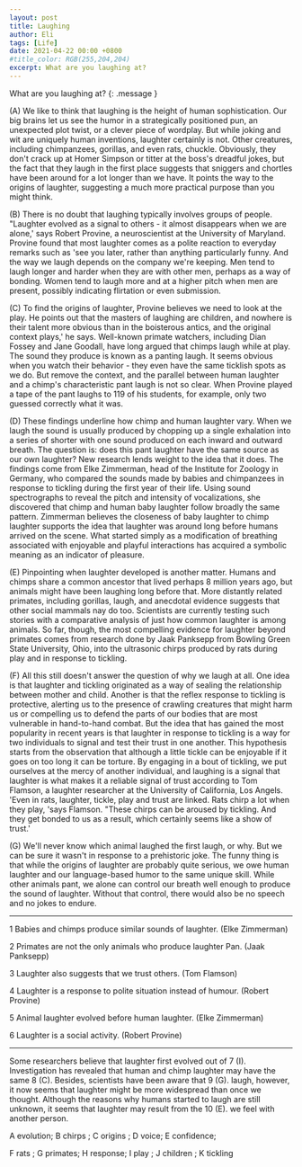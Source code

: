 ```yaml
---
layout: post
title: Laughing
author: Eli
tags: [Life]
date: 2021-04-22 00:00 +0800
#title_color: RGB(255,204,204)
excerpt: What are you laughing at?
---
```


What are you laughing at?
{: .message }


(A) We like to think that laughing is the height of human sophistication. Our big brains let us see the humor in a strategically positioned pun, an unexpected plot twist, or a clever piece of wordplay. But while joking and wit are uniquely human inventions, laughter certainly is not. Other creatures, including chimpanzees, gorillas, and even rats, chuckle. Obviously, they don't crack up at Homer Simpson or titter at the boss's dreadful jokes, but the fact that they laugh in the first place suggests that sniggers and chortles have been around for a lot longer than we have. It points the way to the origins of laughter, suggesting a much more practical purpose than you might think.

(B) There is no doubt that laughing typically involves groups of people. "Laughter evolved as a signal to others - it almost disappears when we are alone,' says Robert Provine, a neuroscientist at the University of Maryland. Provine found that most laughter comes as a polite reaction to everyday remarks such as 'see you later, rather than anything particularly funny. And the way we laugh depends on the company we're keeping. Men tend to laugh longer and harder when they are with other men, perhaps as a way of bonding. Women tend to laugh more and at a higher pitch when men are present, possibly indicating flirtation or even submission.

(C) To find the origins of laughter, Provine believes we need to look at the play. He points out that the masters of laughing are children, and nowhere is their talent more obvious than in the boisterous antics, and the original context plays,' he says. Well-known primate watchers, including Dian Fossey and Jane Goodall, have long argued that chimps laugh while at play. The sound they produce is known as a panting laugh. It seems obvious when you watch their behavior - they even have the same ticklish spots as we do. But remove the context, and the parallel between human laughter and a chimp's characteristic pant laugh is not so clear. When Provine played a tape of the pant laughs to 119 of his students, for example, only two guessed correctly what it was.

(D) These findings underline how chimp and human laughter vary. When we laugh the sound is usually produced by chopping up a single exhalation into a series of shorter with one sound produced on each inward and outward breath. The question is: does this pant laughter have the same source as our own laughter? New research lends weight to the idea that it does. The findings come from Elke Zimmerman, head of the Institute for Zoology in Germany, who compared the sounds made by babies and chimpanzees in response to tickling during the first year of their life. Using sound spectrographs to reveal the pitch and intensity of vocalizations, she discovered that chimp and human baby laughter follow broadly the same pattern. Zimmerman believes the closeness of baby laughter to chimp laughter supports the idea that laughter was around long before humans arrived on the scene. What started simply as a modification of breathing associated with enjoyable and playful interactions has acquired a symbolic meaning as an indicator of pleasure.

(E) Pinpointing when laughter developed is another matter. Humans and chimps share a common ancestor that lived perhaps 8 million years ago, but animals might have been laughing long before that. More distantly related primates, including gorillas, laugh, and anecdotal evidence suggests that other social mammals nay do too. Scientists are currently testing such stories with a comparative analysis of just how common laughter is among animals. So far, though, the most compelling evidence for laughter beyond primates comes from research done by Jaak Panksepp from Bowling Green State University, Ohio, into the ultrasonic chirps produced by rats during play and in response to tickling.

(F) All this still doesn't answer the question of why we laugh at all. One idea is that laughter and tickling originated as a way of sealing the relationship between mother and child. Another is that the reflex response to tickling is protective, alerting us to the presence of crawling creatures that might harm us or compelling us to defend the parts of our bodies that are most vulnerable in hand-to-hand combat. But the idea that has gained the most popularity in recent years is that laughter in response to tickling is a way for two individuals to signal and test their trust in one another. This hypothesis starts from the observation that although a little tickle can be enjoyable if it goes on too long it can be torture. By engaging in a bout of tickling, we put ourselves at the mercy of another individual, and laughing is a signal that laughter is what makes it a reliable signal of trust according to Tom Flamson, a laughter researcher at the University of California, Los Angels. 'Even in rats, laughter, tickle, play and trust are linked. Rats chirp a lot when they play, 'says Flamson. "These chirps can be aroused by tickling. And they get bonded to us as a result, which certainly seems like a show of trust.'

(G) We'll never know which animal laughed the first laugh, or why. But we can be sure it wasn't in response to a prehistoric joke. The funny thing is that while the origins of laughter are probably quite serious, we owe human laughter and our language-based humor to the same unique skill. While other animals pant, we alone can control our breath well enough to produce the sound of laughter. Without that control, there would also be no speech and no jokes to endure. 

-----------------------------------------------------------------------------------------------------------------------------------------------------------------------------------------------

1 Babies and chimps produce similar sounds of laughter. (Elke Zimmerman)

2 Primates are not the only animals who produce laughter Pan. (Jaak Panksepp)

3 Laughter also suggests that we trust others. (Tom Flamson)

4 Laughter is a response to polite situation instead of humour. (Robert Provine)

5 Animal laughter evolved before human laughter. (Elke Zimmerman)

6 Laughter is a social activity. (Robert Provine)

-----------------------------------------------------------------------------------------------------------------------------------------------------------------------------------------------

Some researchers believe that laughter first evolved out of 7 (I). Investigation has revealed that human and chimp laughter may have the same 8 (C). Besides, scientists have been aware that 9 (G). laugh, however, it now seems that laughter might be more widespread than once we thought. Although the reasons why humans started to laugh are still unknown, it seems that laughter may result from the 10 (E). we feel with another person.

A evolution; B chirps  ;  C origins ; D voice; E confidence;

F rats     ; G primates;  H response; I play ; J children  ; K tickling